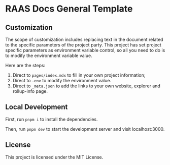 # RAAS Docs General Template

## Customization

The scope of customization includes replacing text in the document related to the specific parameters of the project party.
This project has set project specific parameters as environment variable control, so all you need to do is to modify the environment variable value.

Here are the steps:
1. Direct to `pages/index.mdx` to fill in your own project information;
2. Direct to `.env` to modify the environment value.
3. Direct to `_meta.json` to add the links to your own website, explorer and rollup-info page.

## Local Development

First, run `pnpm i` to install the dependencies.

Then, run `pnpm dev` to start the development server and visit localhost:3000.


## License

This project is licensed under the MIT License.
